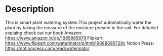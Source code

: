# Description 
This is smart plant watering system.This project automatically water the plant by taking the measure of the moisture present in the soil. For detailed explaing check out our book
Amazon: https://www.amazon.in/dp/1685865879
Flipkart: https://www.flipkart.com/waterinator/p/itmb19888699729c
Notion Press: https://notionpress.com/read/waterinator 
